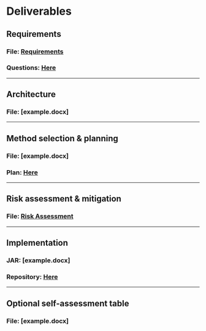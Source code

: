 # Deliverables

## Requirements

### File: [Requirements](Requirements.pdf)
### Questions: [Here](https://docs.google.com/document/d/1K8ctMNHmA0QFwXYlLXaQmM2YWSM_RFjk9n0VZDvCyvI/edit)

<hr/>

## Architecture

### File: [example.docx]

<hr/>

## Method selection & planning

### File: [example.docx]
### Plan: [Here](https://docs.google.com/spreadsheets/d/1mw9rbE06QBHJ9krdqzoX1RuODPQSkrqjEupl5D4aKyo/edit#gid=0)

<hr/>

## Risk assessment & mitigation

### File: [Risk Assessment](RiskAssessment.pdf)

<hr/>

## Implementation

### JAR: [example.docx]
### Repository: [Here](https://github.com/ENG1-Team-8/Dragon-Race)

<hr/>

## Optional self-assessment table

### File: [example.docx]


